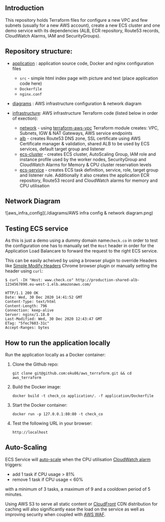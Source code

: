 
## Introduction

This repository holds Terraform files for configure a new VPC and few subnets (usually for a new AWS account), create a new ECS cluster and one demo service with its dependencies (ALB, ECR repository, Route53 records, CloudWatch Alarms, IAM and SecurityGroups).


## Repository structure:

- [application](./application) : application source code, Docker and nginx configuration files
	- `src` - simple html index page with picture and text (place application code here)
	- `Dockerfile`
	- `nginx.conf`
- [diagrams](./diagrams) : AWS infrastructure configuration & network diagram

- [infrastructure](./infrastructure): AWS infrastructure Terraform code (listed below in order of exection):
	- [network](./infrastructure/network) - using [terraform-aws-vpc](https://github.com/terraform-aws-modules/terraform-aws-vpc) Terraform module creates: VPC, Subnets, IGW & NAT Gateways, AWS service endpoints
	- [alb](./infrastructure/alb) - creates Route53 DNS zone, SSL certificate using AWS Certificate manager & validation, shared ALB to be used by ECS services, default target group and listener
	- [ecs-cluster](./infrastructure/ecs-cluster) - creates ECS cluster, AutoScaling Group, IAM role and instance profile used by the worker nodes, SecurityGroup and CloudWatch Alarms for Memory & CPU cluster reservation levels
	- [ecs-service](./infrastructure/ecs-service) - creates ECS task definition, service, role, target group and listener rule. Additionally it also creates the application ECR repository, Route53 record and CloudWatch alarms for memory and CPU utilisation



## Network Diagram

![aws_infra_config](./diagrams/AWS infra config & network diagram.png)



## Testing ECS service

As this is just a demo using a dummy domain name`check.co` in order to test the configuration one has to manually set the `Host` header in order for the Application Load Balancare to forward the request to the right ECS service.

This can be easily acheived by using a browser plugin to override Headers like [Simple Modify Headers](https://github.com/didierfred/SimpleModifyHeaders) Chrome browser plugin or manually setting the header using `curl`:

```
$ curl -IH "Host: www.check.co" http://production-shared-alb-1234567890.eu-west-1.elb.amazonaws.com/

HTTP/1.1 200 OK
Date: Wed, 30 Dec 2020 14:41:52 GMT
Content-Type: text/html
Content-Length: 796
Connection: keep-alive
Server: nginx/1.18.0
Last-Modified: Wed, 30 Dec 2020 12:43:47 GMT
ETag: "5fec7603-31c"
Accept-Ranges: bytes

```

## How to run the application locally

Run the application locally as a Docker container:

1. Clone the Github repo:

	```
	git clone git@github.com:oku86/aws_terraform.git && cd aws_terraform
	```

2. Build the Docker image:

	```
	docker build -t check_co application/. -f application/Dockerfile
	```
3. Start the Docker container:

	```
	docker run -p 127.0.0.1:80:80 -t check_co  
	```

4. Test the following URL in your browser:

	```
	http://localhost
	```


## Auto-Scaling

ECS Service will [auto-scale](./infrastructure/ecs-service/service.tf#L92-L142) when the CPU utilisation [CloudWatch alarm](./infrastructure/ecs-service/cloudwatch.tf) triggers:

- add 1 task if CPU usage > 81%
- remove 1 task if CPU usage < 60%

with a minimum of 3 tasks, a maximum of 9 and a cooldown period of 5 minutes.

Using AWS S3 to serve all static content or [CloudFront](https://aws.amazon.com/cloudfront/) CDN distribution for caching will also significantly ease the load on the service as well as improving security when coupled with [AWS WAF](https://aws.amazon.com/waf/).  